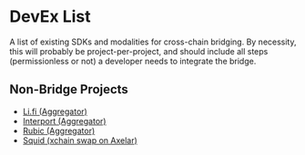 # DevEx List

A list of existing SDKs and modalities for cross-chain bridging. By necessity, this will probably be
project-per-project, and should include all steps (permissionless or not) a developer needs to
integrate the bridge.

## Non-Bridge Projects

- [Li.fi (Aggregator)](https://docs.li.fi/)
- [Interport (Aggregator)](https://docs.interport.fi/)
- [Rubic (Aggregator)](https://docs.rubic.finance/)
- [Squid (xchain swap on Axelar)](https://docs.widget.squidrouter.com/) 